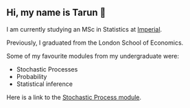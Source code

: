 ## Hi, my name is Tarun 👋

I am currently studying an MSc in Statistics at [Imperial](https://www.imperial.ac.uk/study/courses/postgraduate-taught/statistics/).

Previously, I graduated from the London School of Economics.

Some of my favourite modules from my undergraduate were:

- Stochastic Processes
- Probability
- Statistical inference

Here is a link to the [Stochastic Process module](https://www.lse.ac.uk/resources/calendar2023-2024/courseGuides/ST/2023_ST302.htm).

